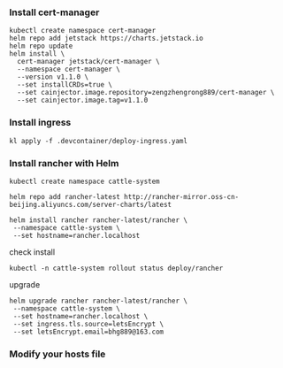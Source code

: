 ### Install cert-manager

```
kubectl create namespace cert-manager
helm repo add jetstack https://charts.jetstack.io
helm repo update
helm install \
  cert-manager jetstack/cert-manager \
  --namespace cert-manager \
  --version v1.1.0 \
  --set installCRDs=true \
  --set cainjector.image.repository=zengzhengrong889/cert-manager \
  --set cainjector.image.tag=v1.1.0
```

### Install ingress

```
kl apply -f .devcontainer/deploy-ingress.yaml
```


### Install rancher with Helm

```
kubectl create namespace cattle-system
```

```
helm repo add rancher-latest http://rancher-mirror.oss-cn-beijing.aliyuncs.com/server-charts/latest
```

```
helm install rancher rancher-latest/rancher \
 --namespace cattle-system \
 --set hostname=rancher.localhost
```

check install 

```
kubectl -n cattle-system rollout status deploy/rancher
```

upgrade

```
helm upgrade rancher rancher-latest/rancher \
 --namespace cattle-system \
 --set hostname=rancher.localhost \
 --set ingress.tls.source=letsEncrypt \
 --set letsEncrypt.email=bhg889@163.com

```

### Modify your hosts file 
